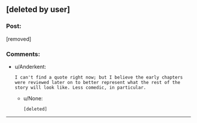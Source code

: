## [deleted by user]

### Post:

[removed]

### Comments:

- u/Anderkent:
  ```
  I can't find a quote right now; but I believe the early chapters were reviewed later on to better represent what the rest of the story will look like. Less comedic, in particular.
  ```

  - u/None:
    ```
    [deleted]
    ```

---

